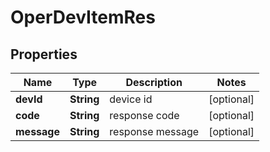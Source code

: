 
# OperDevItemRes

## Properties
Name | Type | Description | Notes
------------ | ------------- | ------------- | -------------
**devId** | **String** | device id |  [optional]
**code** | **String** | response code |  [optional]
**message** | **String** | response message |  [optional]



